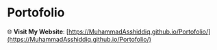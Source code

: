 # Portofolio

🌐 **Visit My Website**: [https://MuhammadAsshiddiq.github.io/Portofolio/](https://MuhammadAsshiddiq.github.io/Portofolio/)
